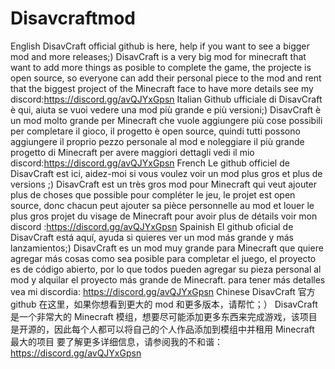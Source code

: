 # Disavcraftmod
English
DisavCraft official github is here, help if you want to see a bigger mod and more releases;)
DisavCraft is a very big mod for minecraft that want to add more things as posible to complete the game, the projecte is open source, so everyone can add their personal piece to the mod and rent that the biggest project of the Minecraft face
to have more details see my discord:https://discord.gg/avQJYxGpsn
Italian
Github ufficiale di DisavCraft è qui, aiuta se vuoi vedere una mod più grande e più versioni;)
DisavCraft è un mod molto grande per Minecraft che vuole aggiungere più cose possibili per completare il gioco, il progetto è open source, quindi tutti possono aggiungere il proprio pezzo personale al mod e noleggiare il più grande progetto di Minecraft
per avere maggiori dettagli vedi il mio discord:https://discord.gg/avQJYxGpsn
French
Le github officiel de DisavCraft est ici, aidez-moi si vous voulez voir un mod plus gros et plus de versions ;)
DisavCraft est un très gros mod pour Minecraft qui veut ajouter plus de choses que possible pour compléter le jeu, le projet est open source, donc chacun peut ajouter sa pièce personnelle au mod et louer le plus gros projet du visage de Minecraft
pour avoir plus de détails voir mon discord :https://discord.gg/avQJYxGpsn
Spainish
El github oficial de DisavCraft está aquí, ayuda si quieres ver un mod más grande y más lanzamientos;)
DisavCraft es un mod muy grande para Minecraft que quiere agregar más cosas como sea posible para completar el juego, el proyecto es de código abierto, por lo que todos pueden agregar su pieza personal al mod y alquilar el proyecto más grande de Minecraft.
para tener más detalles vea mi discordia: https://discord.gg/avQJYxGpsn
Chinese
DisavCraft 官方 github 在这里，如果你想看到更大的 mod 和更多版本，请帮忙；）
DisavCraft 是一个非常大的 Minecraft 模组，想要尽可能添加更多东西来完成游戏，该项目是开源的，因此每个人都可以将自己的个人作品添加到模组中并租用 Minecraft 最大的项目
要了解更多详细信息，请参阅我的不和谐：https://discord.gg/avQJYxGpsn

